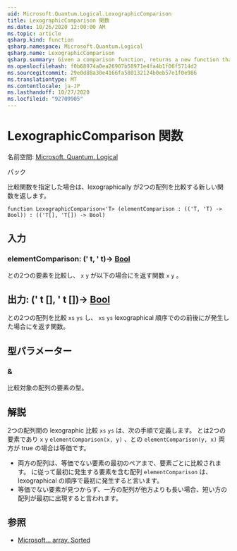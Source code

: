 ```yaml
---
uid: Microsoft.Quantum.Logical.LexographicComparison
title: LexographicComparison 関数
ms.date: 10/26/2020 12:00:00 AM
ms.topic: article
qsharp.kind: function
qsharp.namespace: Microsoft.Quantum.Logical
qsharp.name: LexographicComparison
qsharp.summary: Given a comparison function, returns a new function that lexographically compares two arrays.
ms.openlocfilehash: f0b68974a0ea26907b58971e4fa4b1f06f5714d2
ms.sourcegitcommit: 29e0d88a30e4166fa580132124b0eb57e1f0e986
ms.translationtype: MT
ms.contentlocale: ja-JP
ms.lasthandoff: 10/27/2020
ms.locfileid: "92709905"
---
```

# <a name="lexographiccomparison-function"></a>LexographicComparison 関数

名前空間: [Microsoft. Quantum. Logical](xref:Microsoft.Quantum.Logical)

パック [](https://nuget.org/packages/)


比較関数を指定した場合は、lexographically が2つの配列を比較する新しい関数を返します。

```qsharp
function LexographicComparison<'T> (elementComparison : (('T, 'T) -> Bool)) : (('T[], 'T[]) -> Bool)
```


## <a name="input"></a>入力

### <a name="elementcomparison--tt---bool"></a>elementComparison: (' t, ' t)-> [Bool](xref:microsoft.quantum.lang-ref.bool)

との2つの要素を比較し、 `x` `y` が以下の場合にを返す関数 `x` `y` 。



## <a name="output--tt---bool"></a>出力: (' t [], ' t [])-> [Bool](xref:microsoft.quantum.lang-ref.bool)

との2つの配列を比較 `xs` `ys` し、 `xs` `ys` lexographical 順序でのの前後にが発生した場合にを返す関数。

## <a name="type-parameters"></a>型パラメーター

### <a name="t"></a>&

比較対象の配列の要素の型。

## <a name="remarks"></a>解説

2つの配列間の lexographic 比較 `xs` `ys` は、次の手順で定義します。 とは2つの要素であり `x` `y` `elementComparison(x, y)` 、との `elementComparison(y, x)` 両方が true の場合は等価です。

- 両方の配列は、等価でない要素の最初のペアまで、要素ごとに比較されます。 に従って最初に発生する要素を含む配列 `elementComparison` は、lexographical の順序で最初に発生すると言います。
- 等価でない要素が見つからず、一方の配列が他方よりも長い場合、短い方の配列が最初に出現すると言われます。

## <a name="see-also"></a>参照

- [Microsoft... array. Sorted](xref:Microsoft.Quantum.Arrays.Sorted)